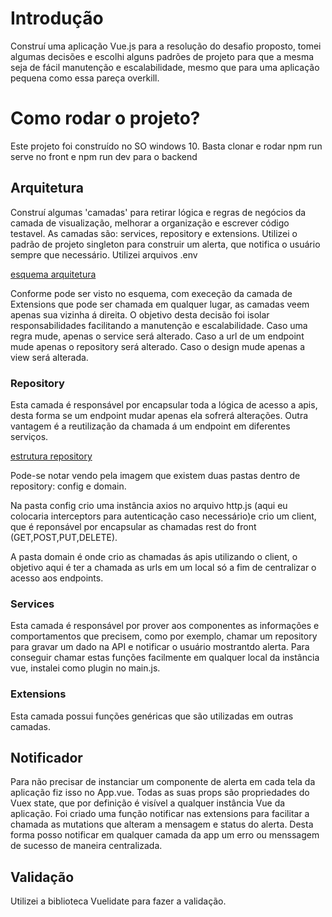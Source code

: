 # Introdução
Construí uma aplicação Vue.js para a resolução do desafio proposto, tomei algumas decisões e escolhi alguns padrões de projeto para que a mesma seja de fácil manutenção e escalabilidade, mesmo que para uma aplicação pequena como essa pareça overkill.

# Como rodar o projeto?

Este projeto foi construído no SO windows 10.
Basta clonar e rodar npm run serve no front e npm run dev para o backend

## Arquitetura
Construí algumas 'camadas' para retirar lógica e regras de negócios da camada de visualização, melhorar a organização e escrever código testavel. As camadas são: services, repository e extensions. Utilizei o padrão de projeto singleton para construir um alerta, que notifica o usuário sempre que necessário. Utilizei arquivos .env

[esquema arquitetura](https://drive.google.com/file/d/1CJ3dWG1Ewj2vyFvHwulkfK_2qYFkUStq/view?usp=sharing)

Conforme pode ser visto no esquema, com execeção da camada de Extensions que pode ser chamada em qualquer lugar, as camadas veem apenas sua vizinha á direita. O objetivo desta decisão foi isolar responsabilidades facilitando a manutenção e escalabilidade. Caso uma regra mude, apenas o service será alterado. Caso a url de um endpoint mude apenas o repository será alterado. Caso o design mude apenas a view será alterada.
### Repository
Esta camada é responsável por encapsular toda a lógica de acesso a apis, desta forma se um endpoint mudar apenas ela sofrerá alterações. Outra vantagem é a reutilização da chamada á um endpoint em diferentes serviços.

[estrutura repository](https://drive.google.com/file/d/1qil43L8IUnlLlvaboF9zq6geXpafDbwH/view?usp=sharing)

Pode-se notar vendo pela imagem que existem duas pastas dentro de repository: config e domain.

Na pasta config crio uma instância axios no arquivo http.js (aqui eu colocaria interceptors para autenticação caso necessário)e crio um client, que é reponsável por encapsular as chamadas rest do front (GET,POST,PUT,DELETE).

A pasta domain é onde crio as chamadas ás apis utilizando o client, o objetivo aqui é ter a chamada as urls em um local só a fim de centralizar o acesso aos endpoints.

### Services
Esta camada é responsável por prover aos componentes as informações e comportamentos que precisem, como por exemplo, chamar um repository para gravar um dado na API e notificar o usuário mostrantdo alerta. Para conseguir chamar estas funções facilmente em qualquer local da instância vue,  instalei como plugin no main.js.

### Extensions
Esta camada possui funções genéricas que são utilizadas em outras camadas.

## Notificador
Para não precisar de instanciar um componente de alerta em cada tela da aplicação fiz isso no App.vue. Todas as suas props são propriedades do Vuex state, que por definição é visível a qualquer instância Vue da aplicação. Foi criado uma função notificar nas extensions para facilitar a chamada as mutations que alteram a mensagem e status do alerta. Desta forma posso notificar em qualquer camada da app um erro ou menssagem de sucesso de maneira centralizada. 

## Validação
Utilizei a biblioteca Vuelidate para fazer a validação.



